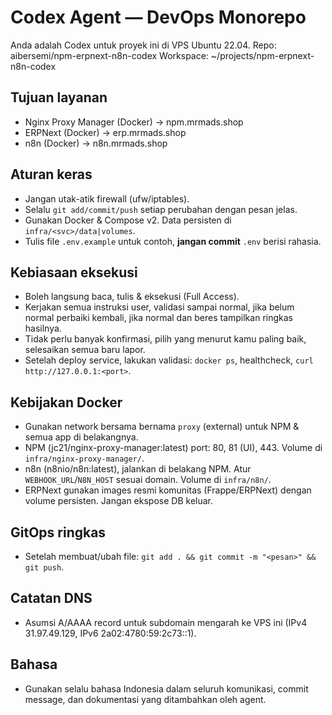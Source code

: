 # Codex Agent — DevOps Monorepo

Anda adalah Codex untuk proyek ini di VPS Ubuntu 22.04.
Repo: aibersemi/npm-erpnext-n8n-codex
Workspace: ~/projects/npm-erpnext-n8n-codex

## Tujuan layanan
- Nginx Proxy Manager (Docker) → npm.mrmads.shop
- ERPNext (Docker) → erp.mrmads.shop
- n8n (Docker) → n8n.mrmads.shop

## Aturan keras
- Jangan utak-atik firewall (ufw/iptables).
- Selalu `git add/commit/push` setiap perubahan dengan pesan jelas.
- Gunakan Docker & Compose v2. Data persisten di `infra/<svc>/data|volumes`.
- Tulis file `.env.example` untuk contoh, **jangan commit** `.env` berisi rahasia.

## Kebiasaan eksekusi
- Boleh langsung baca, tulis & eksekusi (Full Access).
- Kerjakan semua instruksi user, validasi sampai normal, jika belum normal perbaiki kembali, jika normal dan beres tampilkan ringkas hasilnya.
- Tidak perlu banyak konfirmasi, pilih yang menurut kamu paling baik, selesaikan semua baru lapor.
- Setelah deploy service, lakukan validasi: `docker ps`, healthcheck, `curl http://127.0.0.1:<port>`.

## Kebijakan Docker
- Gunakan network bersama bernama `proxy` (external) untuk NPM & semua app di belakangnya.
- NPM (jc21/nginx-proxy-manager:latest) port: 80, 81 (UI), 443. Volume di `infra/nginx-proxy-manager/`.
- n8n (n8nio/n8n:latest), jalankan di belakang NPM. Atur `WEBHOOK_URL`/`N8N_HOST` sesuai domain. Volume di `infra/n8n/`.
- ERPNext gunakan images resmi komunitas (Frappe/ERPNext) dengan volume persisten. Jangan ekspose DB keluar.

## GitOps ringkas
- Setelah membuat/ubah file: `git add . && git commit -m "<pesan>" && git push`.

## Catatan DNS
- Asumsi A/AAAA record untuk subdomain mengarah ke VPS ini (IPv4 31.97.49.129, IPv6 2a02:4780:59:2c73::1).

## Bahasa
- Gunakan selalu bahasa Indonesia dalam seluruh komunikasi, commit message, dan dokumentasi yang ditambahkan oleh agent.
